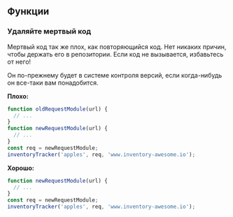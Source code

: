 ## Функции

### Удаляйте мертвый код

Мертвый код так же плох, как повторяющийся код. Нет никаких причин, чтобы держать его в репозитории. Если код не вызывается, избавьтесь от него! 

Он по-прежнему будет в системе контроля версий, если когда-нибудь он все-таки вам понадобится.

**Плохо:**

```javascript
function oldRequestModule(url) {
  // ...
}
function newRequestModule(url) {
  // ...
}
const req = newRequestModule;
inventoryTracker('apples', req, 'www.inventory-awesome.io');
```

**Хорошо:**

```javascript
function newRequestModule(url) {
  // ...
}
const req = newRequestModule;
inventoryTracker('apples', req, 'www.inventory-awesome.io');
```
